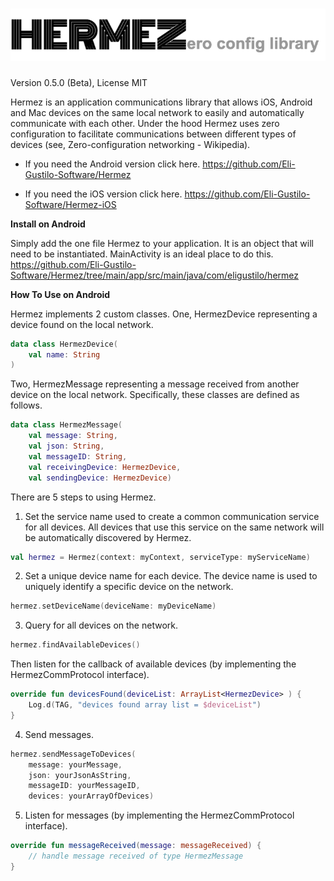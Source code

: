 # ![Hermez Logo](/hermez.png)
Version 0.5.0 (Beta), License MIT

Hermez is an application communications library that allows iOS, Android and Mac devices on the same local network to easily and automatically communicate with each other. Under the hood Hermez uses zero configuration to facilitate communications between different types of devices (see, Zero-configuration networking - Wikipedia).

- If you need the Android version click here. <https://github.com/Eli-Gustilo-Software/Hermez>

- If you need the iOS version click here. <https://github.com/Eli-Gustilo-Software/Hermez-iOS>

**Install on Android**

Simply add the one file Hermez to your application. It is an object that will need to be instantiated. MainActivity is an ideal place to do this.
https://github.com/Eli-Gustilo-Software/Hermez/tree/main/app/src/main/java/com/eligustilo/hermez

**How To Use on Android**

Hermez implements 2 custom classes. One, HermezDevice representing a device found on the local network.

```kotlin
data class HermezDevice(
    val name: String
)
```
Two, HermezMessage representing a message received from another device on the local network. Specifically, these classes are defined as follows.
```kotlin
data class HermezMessage(
    val message: String,
    val json: String,
    val messageID: String,
    val receivingDevice: HermezDevice,
    val sendingDevice: HermezDevice)
```
There are 5 steps to using Hermez.

1. Set the service name used to create a common communication service for all devices. All devices that use this service on the same network will be automatically discovered by Hermez.
```kotlin
val hermez = Hermez(context: myContext, serviceType: myServiceName)
```
	
2. Set a unique device name for each device. The device name is used to uniquely identify a specific device on the network.
```kotlin
hermez.setDeviceName(deviceName: myDeviceName)
```
	
3. Query for all devices on the network.
```kotlin
hermez.findAvailableDevices()
```
Then listen for the callback of available devices  (by implementing the HermezCommProtocol interface).
```kotlin
override fun devicesFound(deviceList: ArrayList<HermezDevice> ) {	
    Log.d(TAG, "devices found array list = $deviceList")
}
```
4. Send messages.
```kotlin
hermez.sendMessageToDevices(
    message: yourMessage,
    json: yourJsonAsString, 
    messageID: yourMessageID, 
    devices: yourArrayOfDevices)
```
5. Listen for messages (by implementing the HermezCommProtocol interface).
```kotlin
override fun messageReceived(message: messageReceived) {
    // handle message received of type HermezMessage
}
```
